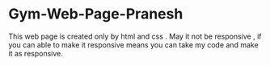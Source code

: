 # Gym-Web-Page-Pranesh
This web page is created only by html and css . May it not be responsive , if you can able to make it responsive means you can take  my code and make it as responsive.
